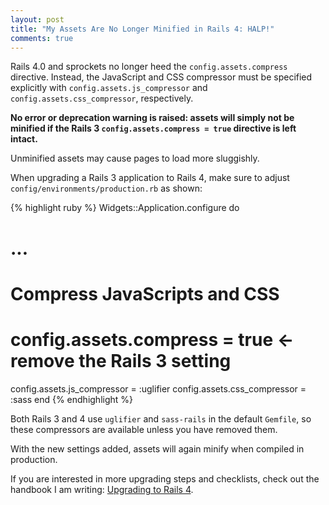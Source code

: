 ```yaml
---
layout: post
title: "My Assets Are No Longer Minified in Rails 4: HALP!"
comments: true
---
```


Rails 4.0 and sprockets no longer heed the `config.assets.compress` directive.
Instead, the JavaScript and CSS compressor must be specified explicitly with
`config.assets.js_compressor` and `config.assets.css_compressor`,
respectively.

**No error or deprecation warning is raised: assets will simply not be
minified if the Rails 3 `config.assets.compress = true` directive is left
intact.**

Unminified assets may cause pages to load more sluggishly.

When upgrading a Rails 3 application to Rails 4, make sure to adjust
`config/environments/production.rb` as shown:

{% highlight ruby %}
Widgets::Application.configure do
  # ...

  # Compress JavaScripts and CSS
  # config.assets.compress = true <- remove the Rails 3 setting
  config.assets.js_compressor  = :uglifier
  config.assets.css_compressor = :sass
end
{% endhighlight %}

Both Rails 3 and 4 use `uglifier` and `sass-rails` in the default `Gemfile`, so
these compressors are available unless you have removed them.

With the new settings added, assets will again minify when compiled in
production.

If you are interested in more upgrading steps and checklists, check out the
handbook I am writing: [Upgrading to Rails 4](http://upgradingtorails4.com/).
